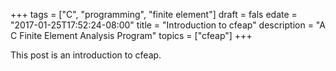 +++
tags = ["C", "programming", "finite element"]
draft = fals
edate = "2017-01-25T17:52:24-08:00"
title = "Introduction to cfeap"
description = "A C Finite Element Analysis Program"
topics = ["cfeap"]
+++

This post is an introduction to cfeap.